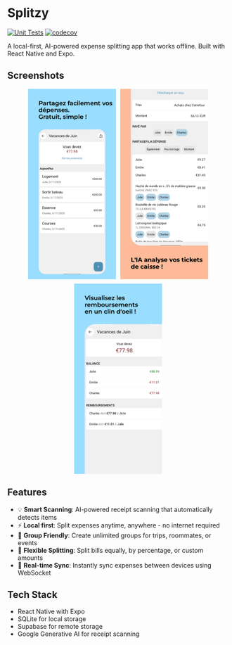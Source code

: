 # Splitzy

[![Unit Tests](https://github.com/aurmartin/splitzy/actions/workflows/ci.yml/badge.svg)](https://github.com/aurmartin/splitzy/actions/workflows/ci.yml) [![codecov](https://codecov.io/gh/aurmartin/splitzy/graph/badge.svg?token=HMW2DSCAOV)](https://codecov.io/gh/aurmartin/splitzy)

A local-first, AI-powered expense splitting app that works offline. Built with React Native and Expo.

## Screenshots

<div style="display: flex; flex-wrap: wrap; gap: 10px; justify-content: center;">
  <img src="assets/images/splitzy-mockup/Apple iPhone 14 Plus (1284x2778)/Apple iPhone 14 Plus Screenshot 1.png" width="200" />
  <img src="assets/images/splitzy-mockup/Apple iPhone 14 Plus (1284x2778)/Apple iPhone 14 Plus Screenshot 2.png" width="200" />
  <img src="assets/images/splitzy-mockup/Apple iPhone 14 Plus (1284x2778)/Apple iPhone 14 Plus Screenshot 3.png" width="200" />
</div>

## Features

- 💡 **Smart Scanning**: AI-powered receipt scanning that automatically detects items
- ⚡ **Local first**: Split expenses anytime, anywhere - no internet required
- 👥 **Group Friendly**: Create unlimited groups for trips, roommates, or events
- 💸 **Flexible Splitting**: Split bills equally, by percentage, or custom amounts
- 🔄 **Real-time Sync**: Instantly sync expenses between devices using WebSocket

## Tech Stack

- React Native with Expo
- SQLite for local storage
- Supabase for remote storage
- Google Generative AI for receipt scanning
